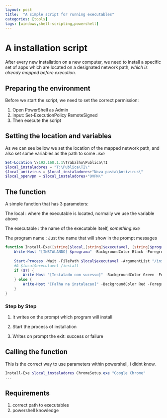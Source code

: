 ```yaml
---
layout: post
title:  "A simple script for running executables"
categories: [tools]
tags: [windows,shell-scripting,powershell]
---
```




# A installation script

After every new installation on a new computer, we need to install a specific set of apps which are located on a designated network path, _which is already mapped before execution._

## Preparing the environment

Before we start the script, we need to set the correct permission:
1. Open PowerShell as Admin
2. input:
	Set-ExecutionPolicy RemoteSigned
3. Then execute the script

## Setting the location and variables

As we can see bellow we set the location of the mapped network path, and also set some variables as the path to some _.exe_

```ps1
Set-Location \\192.168.1.1\Trabalho\Publica\TI
$local_instaladores = "T:\Publica\TI\"
$local_antivirus = $local_instaladores+"Nova pasta\Antivirus\"
$local_openvpn = $local_instaladores+"OVPN\"
```

## The function

A simple function that has 3 parameters:

The local
: where the executable is located, normally we use the variable above

The executable
: the name of the executable itself, _something.exe_

The program name
: Just the name that will show in the prompt messages

```ps1
function Install-Exe([string]$local,[string]$executavel, [string]$programa) {
    Write-Host "[INSTALANDO] $programa" -BackgroundColor Black -ForegroundColor White
    
    Start-Process -Wait -FilePath $local$executavel -ArgumentList "/install" -PassThru
    #& $local$executavel /install
    if ($?) {
        Write-Host "[Instalado com sucesso]" -BackgroundColor Green -ForegroundColor Black
    } else {
        Write-Host "[Falha na instalacao]" -BackgroundColor Red -ForegroundColor Black
    }
}
```
### Step by Step

1. It writes on the prompt which program will install

2. Start the process of installation

3. Writes on prompt the exit: success or failure

## Calling the function

This is the correct way to use parameters within powershell, i didnt know.

```ps1
Install-Exe $local_instaladores ChromeSetup.exe "Google Chrome"
...
```

## Requirements
1. correct path to executables
2. powershell knowledge


